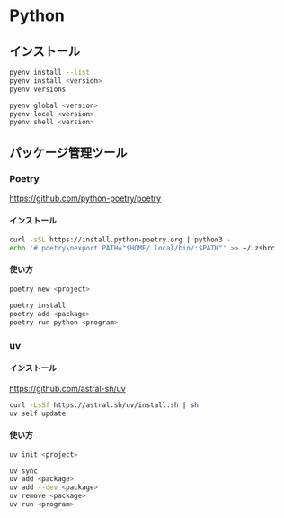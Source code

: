 # Python

## インストール

```sh
pyenv install --list
pyenv install <version>
pyenv versions

pyenv global <version>
pyenv local <version>
pyenv shell <version>
```

## パッケージ管理ツール

### Poetry

https://github.com/python-poetry/poetry

#### インストール

```sh
curl -sSL https://install.python-poetry.org | python3 -
echo '# poetry\nexport PATH="$HOME/.local/bin/:$PATH"' >> ~/.zshrc
```

#### 使い方

```sh
poetry new <project>

poetry install
poetry add <package>
poetry run python <program>
```

### uv

#### インストール

https://github.com/astral-sh/uv

```sh
curl -LsSf https://astral.sh/uv/install.sh | sh
uv self update
```

#### 使い方

```sh
uv init <project>

uv sync
uv add <package>
uv add --dev <package>
uv remove <package>
uv run <program>
```

